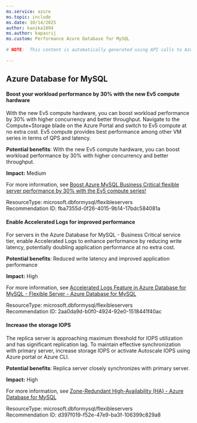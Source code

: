 ```yaml
---
ms.service: azure
ms.topic: include
ms.date: 10/14/2025
author: kanika1894
ms.author: kapasrij
ms.custom: Performance Azure Database for MySQL
  
# NOTE:  This content is automatically generated using API calls to Azure. Any edits made on these files will be overwritten in the next run of the script. 
  
---
```

  
## Azure Database for MySQL  
  
<!--fba7355d-0f26-4015-9b14-17bdc584081a_begin-->

#### Boost your workload performance by 30% with the new Ev5 compute hardware  
  
With the new Ev5 compute hardware, you can boost workload performance by 30% with higher concurrency and better throughput. Navigate to the Compute+Storage blade on the Azure Portal and switch to Ev5 compute at no extra cost. Ev5 compute provides best performance among other VM series in terms of QPS and latency.  
  
**Potential benefits**: With the new Ev5 compute hardware, you can boost workload performance by 30% with higher concurrency and better throughput.  

**Impact:** Medium
  
For more information, see [Boost Azure MySQL Business Critical flexible server performance by 30% with the Ev5 compute series!](https://techcommunity.microsoft.com/t5/azure-database-for-mysql-blog/boost-azure-mysql-business-critical-flexible-server-performance/ba-p/3603698)  

ResourceType: microsoft.dbformysql/flexibleservers  
Recommendation ID: fba7355d-0f26-4015-9b14-17bdc584081a  


<!--fba7355d-0f26-4015-9b14-17bdc584081a_end-->

<!--2aa0da9d-b0f0-4924-92e0-1518441f40ac_begin-->

#### Enable Accelerated Logs for improved performance  
  
For servers in the Azure Database for MySQL - Business Critical service tier, enable Accelerated Logs to enhance performance by reducing write latency, potentially doubling application performance at no extra cost.  
  
**Potential benefits**: Reduced write latency and improved application performance  

**Impact:** High
  
For more information, see [Accelerated Logs Feature in Azure Database for MySQL - Flexible Server - Azure Database for MySQL](https://go.microsoft.com/fwlink/?linkid=2249089)  

ResourceType: microsoft.dbformysql/flexibleservers  
Recommendation ID: 2aa0da9d-b0f0-4924-92e0-1518441f40ac  


<!--2aa0da9d-b0f0-4924-92e0-1518441f40ac_end-->


<!--d397f019-f52e-47e9-ba3f-106399c829a8_begin-->

#### Increase the storage IOPS  
  
The replica server is approaching maximum threshold for IOPS utilization and has significant replication lag. To maintain effective synchronization with primary server, increase storage IOPS or activate Autoscale IOPS using Azure portal or Azure CLI.  
  
**Potential benefits**: Replica server closely synchronizes with primary server.  

**Impact:** High
  
For more information, see [Zone-Redundant High-Availability (HA) - Azure Database for MySQL](/azure/mysql/flexible-server/concepts-high-availability)  

ResourceType: microsoft.dbformysql/flexibleservers  
Recommendation ID: d397f019-f52e-47e9-ba3f-106399c829a8  


<!--d397f019-f52e-47e9-ba3f-106399c829a8_end-->


<!--articleBody-->
